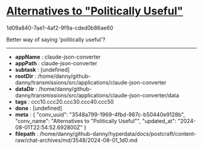 # [Alternatives to "Politically Useful"](https://claude.ai/chat/3548a799-1969-4fbd-987c-b50440e9128b)

1d09a840-7ae1-4af2-9f9a-cded0b86ae60

Better way of saying 'politically useful'?

---

* **appName** : claude-json-converter
* **appPath** : claude-json-converter
* **subtask** : [undefined]
* **rootDir** : /home/danny/github-danny/transmissions/src/applications/claude-json-converter
* **dataDir** : /home/danny/github-danny/transmissions/src/applications/claude-json-converter/data
* **tags** : ccc10.ccc20.ccc30.ccc40.ccc50
* **done** : [undefined]
* **meta** : {
  "conv_uuid": "3548a799-1969-4fbd-987c-b50440e9128b",
  "conv_name": "Alternatives to \"Politically Useful\"",
  "updated_at": "2024-08-01T22:54:52.692800Z"
}
* **filepath** : /home/danny/github-danny/hyperdata/docs/postcraft/content-raw/chat-archives/md/3548/2024-08-01_1d0.md
